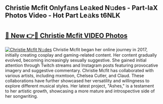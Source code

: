 ## Christie Mcfit Onlyf𝚊ns Le𝚊ked N𝚞des - Part-laX Photos Video - Hot Part Le𝚊ks t6NLK

# <h2><a href="http://ac13566.deff.icu/?id=Christie+Mcfit">🔗 New 👉🔴 Christie Mcfit VIDEO Photos</a></h2>

[![Christie Mcfit N𝚞des](https://i.imgur.com/rIISA9y.gif)](http://ac13566.deff.icu/?id=Christie+Mcfit)
Christie Mcfit began her online journey in 2017, initially creating cosplay and gaming-related content. Her content gradually evolved, becoming increasingly sexually suggestive. She gained initial attention through Twitch streams and Instagram posts featuring provocative imagery and suggestive commentary. Christie Mcfit has collaborated with various artists, including mxmtoon, Chelsea Cutler, and Claud. These collaborations have further showcased her versatility and willingness to explore different musical styles. Her latest project, "Ashes," is a testament to her artistic growth, showcasing a more mature and introspective side of her songwriting.
